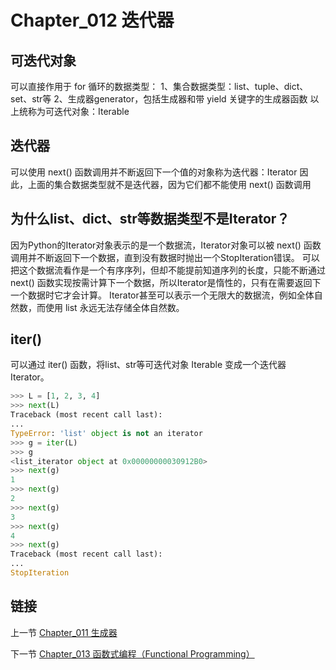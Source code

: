 # Chapter_012   迭代器

## 可迭代对象

可以直接作用于 for 循环的数据类型：
1、集合数据类型：list、tuple、dict、set、str等
2、生成器generator，包括生成器和带 yield 关键字的生成器函数
以上统称为可迭代对象：Iterable


## 迭代器
可以使用 next() 函数调用并不断返回下一个值的对象称为迭代器：Iterator
因此，上面的集合数据类型就不是迭代器，因为它们都不能使用 next() 函数调用


## 为什么list、dict、str等数据类型不是Iterator？
因为Python的Iterator对象表示的是一个数据流，Iterator对象可以被 next() 函数调用并不断返回下一个数据，直到没有数据时抛出一个StopIteration错误。
可以把这个数据流看作是一个有序序列，但却不能提前知道序列的长度，只能不断通过 next() 函数实现按需计算下一个数据，所以Iterator是惰性的，只有在需要返回下一个数据时它才会计算。
Iterator甚至可以表示一个无限大的数据流，例如全体自然数，而使用 list 永远无法存储全体自然数。


## iter()
可以通过 iter() 函数，将list、str等可迭代对象 Iterable 变成一个迭代器 Iterator。
```python
>>> L = [1, 2, 3, 4]
>>> next(L)
Traceback (most recent call last):
...
TypeError: 'list' object is not an iterator
>>> g = iter(L)
>>> g
<list_iterator object at 0x00000000030912B0>
>>> next(g)
1
>>> next(g)
2
>>> next(g)
3
>>> next(g)
4
>>> next(g)
Traceback (most recent call last):
...
StopIteration
```


## 链接

上一节 [Chapter_011 生成器](https://github.com/nizo2010/Study_Python_lxf/blob/master/Chapter_011.md "Chapter_011 生成器")

下一节 [Chapter_013 函数式编程（Functional Programming）](https://github.com/nizo2010/Study_Python_lxf/blob/master/Chapter_013.md "Chapter_013 函数式编程（Functional Programming）")

